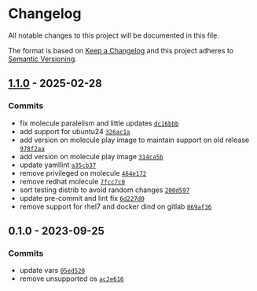 # Changelog

All notable changes to this project will be documented in this file.

The format is based on [Keep a Changelog](https://keepachangelog.com/en/1.0.0/)
and this project adheres to [Semantic Versioning](https://semver.org/spec/v2.0.0.html).

## [1.1.0](https://github.com/lotusnoir/ansible-apps_aide/compare/1.0.0...1.1.0) - 2025-02-28

### Commits

- fix molecule paralelism and little updates [`dc16bbb`](https://github.com/lotusnoir/ansible-apps_aide/commit/dc16bbb7d33b368fa205b0e76bf9a4056b3af49b)
- add support for ubuntu24 [`326ac1a`](https://github.com/lotusnoir/ansible-apps_aide/commit/326ac1ab0b9e5b08d854dce49ae75cac1d32e055)
- add version on molecule play image to maintain support on old release [`978f2aa`](https://github.com/lotusnoir/ansible-apps_aide/commit/978f2aa95657db8ac3144067fba469d93f37e626)
- add version on molecule play image [`314ca5b`](https://github.com/lotusnoir/ansible-apps_aide/commit/314ca5be588a7999131aac293fe387a425f6eb82)
- update yamllint [`a35cb37`](https://github.com/lotusnoir/ansible-apps_aide/commit/a35cb371e62a8598e6b1fa665db0bddab25fcb71)
- remove privileged on molecule [`464e172`](https://github.com/lotusnoir/ansible-apps_aide/commit/464e172881b97bbd75a65d7dab80dfc3a88ae4f0)
- remove redhat molecule [`7fcc7c0`](https://github.com/lotusnoir/ansible-apps_aide/commit/7fcc7c022a911a5a8a09fa42d8cc8f73e2994d77)
- sort testing distrib to avoid random changes [`200d597`](https://github.com/lotusnoir/ansible-apps_aide/commit/200d597d8402bc70e1dfa778bc83978675c29c11)
- update pre-commit and lint fix [`6d227d0`](https://github.com/lotusnoir/ansible-apps_aide/commit/6d227d0f48531cc0c0b1fb868b94bf0692a02f75)
- remove support for rhel7 and docker dind on gitlab [`869af36`](https://github.com/lotusnoir/ansible-apps_aide/commit/869af3625e0c4b13cac671c3fa7ef2ac7cd7139d)

## 0.1.0 - 2023-09-25

### Commits

- update vars [`05ed520`](https://github.com/lotusnoir/ansible-apps_aide/commit/05ed52021f943904cfe37f416214660e5c63ba45)
- remove unsupported os [`ac2e616`](https://github.com/lotusnoir/ansible-apps_aide/commit/ac2e61654b1f137925982638119624fb13e4edfb)
